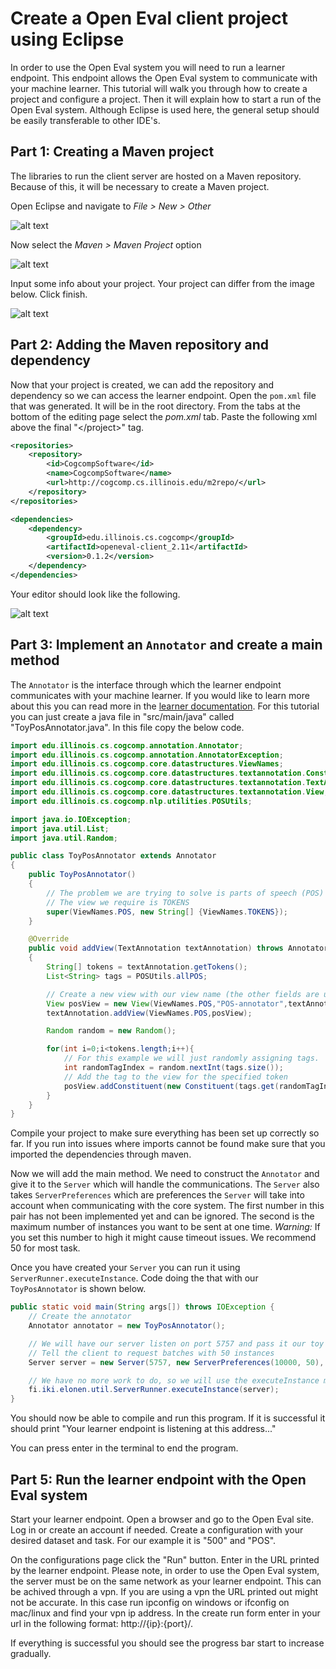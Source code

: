 # Create a Open Eval client project using Eclipse

In order to use the Open Eval system you will need to run a learner endpoint. This endpoint allows the Open Eval system to communicate with your machine learner. This tutorial will walk you through how to create a project and configure a project. Then it will explain how to start a run of the Open Eval system. Although Eclipse is used here, the general setup should be easily transferable to other IDE's.

## Part 1: Creating a Maven project

The libraries to run the client server are hosted on a Maven repository. Because of this, it will be necessary to create a Maven project.

Open Eclipse and navigate to _File > New > Other_

![alt text](images/eclipse0_new_project.png)

Now select the _Maven > Maven Project_ option

![alt text](images/eclipse1_maven_project.png)

Input some info about your project. Your project can differ from the image below. Click finish.

![alt text](images/eclipse2_create_page.png)

## Part 2: Adding the Maven repository and dependency

Now that your project is created, we can add the repository and dependency so we can access the learner endpoint. Open the `pom.xml` file that was generated. It will be in the root directory. From the tabs at the bottom of the editing page select the *pom.xml* tab. Paste the following xml above the final "\</project>" tag.

```xml
<repositories>
    <repository>
        <id>CogcompSoftware</id>
        <name>CogcompSoftware</name>
        <url>http://cogcomp.cs.illinois.edu/m2repo/</url>
    </repository>
</repositories>

<dependencies>
    <dependency>
        <groupId>edu.illinois.cs.cogcomp</groupId>
        <artifactId>openeval-client_2.11</artifactId>
        <version>0.1.2</version>
    </dependency>
</dependencies>
```

Your editor should look like the following.

![alt text](images/eclipse3_pom.png)

## Part 3: Implement an `Annotator` and create a main method

The `Annotator` is the interface through which the learner endpoint communicates with your machine learner. If you would like to learn more about this you can read more in the [learner documentation](https://github.com/IllinoisCogComp/open-eval/tree/master/learner). For this tutorial you can just create a java file in "src/main/java" called "ToyPosAnnotator.java". In this file copy the below code.

```java
import edu.illinois.cs.cogcomp.annotation.Annotator;
import edu.illinois.cs.cogcomp.annotation.AnnotatorException;
import edu.illinois.cs.cogcomp.core.datastructures.ViewNames;
import edu.illinois.cs.cogcomp.core.datastructures.textannotation.Constituent;
import edu.illinois.cs.cogcomp.core.datastructures.textannotation.TextAnnotation;
import edu.illinois.cs.cogcomp.core.datastructures.textannotation.View;
import edu.illinois.cs.cogcomp.nlp.utilities.POSUtils;

import java.io.IOException;
import java.util.List;
import java.util.Random;

public class ToyPosAnnotator extends Annotator
{
    public ToyPosAnnotator()
    {
        // The problem we are trying to solve is parts of speech (POS)
        // The view we require is TOKENS
        super(ViewNames.POS, new String[] {ViewNames.TOKENS});
    }

    @Override
    public void addView(TextAnnotation textAnnotation) throws AnnotatorException
    {
        String[] tokens = textAnnotation.getTokens();
        List<String> tags = POSUtils.allPOS;

        // Create a new view with our view name (the other fields are unimportant for this example)
        View posView = new View(ViewNames.POS,"POS-annotator",textAnnotation,1.0);
        textAnnotation.addView(ViewNames.POS,posView);

        Random random = new Random();

        for(int i=0;i<tokens.length;i++){
            // For this example we will just randomly assigning tags.
            int randomTagIndex = random.nextInt(tags.size());
            // Add the tag to the view for the specified token
            posView.addConstituent(new Constituent(tags.get(randomTagIndex),ViewNames.POS,textAnnotation,i,i+1));
        }
    }
}
```

Compile your project to make sure everything has been set up correctly so far. If you run into issues where imports cannot be found make sure that you imported the dependencies through maven.

Now we will add the main method. We need to construct the `Annotator` and give it to the `Server` which will handle the communications. The `Server` also takes `ServerPreferences` which are preferences the `Server` will take into account when communicating with the core system. The first number in this pair has not been implemented yet and can be ignored. The second is the maximum number of instances you want to be sent at one time. *Warning:* If you set this number to high it might cause timeout issues. We recommend 50 for most task.

Once you have created your `Server` you can run it using `ServerRunner.executeInstance`. Code doing the that with our `ToyPosAnnotator` is shown below.

```java
public static void main(String args[]) throws IOException {
    // Create the annotator
    Annotator annotator = new ToyPosAnnotator();

    // We will have our server listen on port 5757 and pass it our toy annotator
    // Tell the client to request batches with 50 instances
    Server server = new Server(5757, new ServerPreferences(10000, 50), annotator);

    // We have no more work to do, so we will use the executeInstance method to start and keep our Server alive
    fi.iki.elonen.util.ServerRunner.executeInstance(server);
}
```

You should now be able to compile and run this program. If it is successful it should print "Your learner endpoint is listening at this address..."

You can press enter in the terminal to end the program.

## Part 5: Run the learner endpoint with the Open Eval system

Start your learner endpoint. Open a browser and go to the Open Eval site. Log in or create an account if needed. Create a configuration with your desired dataset and task. For our example it is "500" and "POS". 

On the configurations page click the "Run" button. Enter in the URL printed by the learner endpoint. Please note, in order to use the Open Eval system, the server must be on the same network as your learner endpoint. This can be achived through a vpn. If you are using a vpn the URL printed out might not be accurate. In this case run ipconfig on windows or ifconfig on mac/linux and find your vpn ip address. In the create run form enter in your url in the following format: http://{ip}:{port}/.

If everything is successful you should see the progress bar start to increase gradually.
